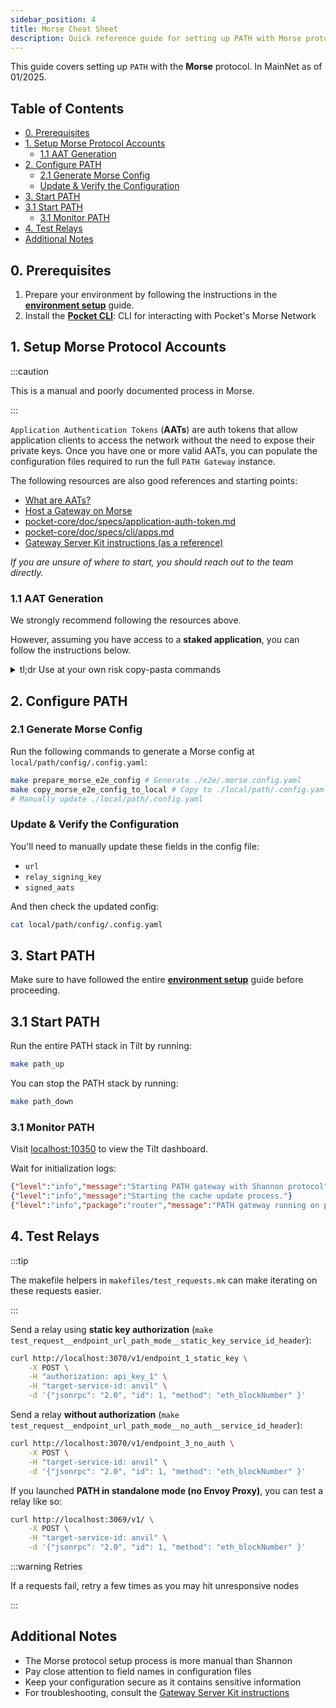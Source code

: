 ```yaml
---
sidebar_position: 4
title: Morse Cheat Sheet
description: Quick reference guide for setting up PATH with Morse protocol
---
```


This guide covers setting up `PATH` with the **Morse** protocol. In MainNet as of 01/2025.

## Table of Contents <!-- omit in toc -->

- [0. Prerequisites](#0-prerequisites)
- [1. Setup Morse Protocol Accounts](#1-setup-morse-protocol-accounts)
  - [1.1 AAT Generation](#11-aat-generation)
- [2. Configure PATH](#2-configure-path)
  - [2.1 Generate Morse Config](#21-generate-morse-config)
  - [Update \& Verify the Configuration](#update--verify-the-configuration)
- [3. Start PATH](#3-start-path)
- [3.1 Start PATH](#31-start-path)
  - [3.1 Monitor PATH](#31-monitor-path)
- [4. Test Relays](#4-test-relays)
- [Additional Notes](#additional-notes)

## 0. Prerequisites

1. Prepare your environment by following the instructions in the [**environment setup**](./environment.md) guide.
2. Install the [**Pocket CLI**](https://github.com/pokt-network/homebrew-pocket-core): CLI for interacting with Pocket's Morse Network

## 1. Setup Morse Protocol Accounts

:::caution

This is a manual and poorly documented process in Morse.

:::

`Application Authentication Tokens` (**AATs**) are auth tokens that allow application
clients to access the network without the need to expose their private keys.
Once you have one or more valid AATs, you can populate the configuration files required to run the full `PATH Gateway` instance.

The following resources are also good references and starting points:

- [What are AATs?](https://docs.pokt.network/gateways/host-a-gateway/relay-process#what-are-aats)
- [Host a Gateway on Morse](https://docs.pokt.network/gateways/host-a-gateway)
- [pocket-core/doc/specs/application-auth-token.md](https://github.com/pokt-network/pocket-core/blob/7f936ff7353249b161854e24435e4bc32d47aa3f/doc/specs/application-auth-token.md)
- [pocket-core/doc/specs/cli/apps.md](https://github.com/pokt-network/pocket-core/blob/7f936ff7353249b161854e24435e4bc32d47aa3f/doc/specs/cli/apps.md)
- [Gateway Server Kit instructions (as a reference)](https://github.com/pokt-network/gateway-server/blob/main/docs/quick-onboarding-guide.md#5-insert-app-stake-private-keys)

_If you are unsure of where to start, you should reach out to the team directly._

### 1.1 AAT Generation

We strongly recommend following the resources above.

However, assuming you have access to a **staked application**, you can follow the instructions below.

<details>

<summary>tl;dr Use at your own risk copy-pasta commands</summary>

**Get the source code:**

```bash
git clone git@github.com:pokt-network/pocket-core.git
cd pocket-core
```

**Build your own `pocket-core` binary:**

```bash
go build -o pocket ./app/cmd/pocket_core/main.go
```

**Generate an AAT:**

```bash
./pocket-core create-aat <ADDR_APP> <CLIENT_PUB>
```

**Take note of the output:**

```json
{
  "version": "0.0.1",
  "app_pub_key": <APP_PUB>,
  "client_pub_key": <CLIENT_PUB>,
  "signature": <APP_SIG>
}
```

**So you can prepare a configuration like so:**

```yaml
morse_config:
  # ...
  relay_signing_key: "CLIENT_PRIV"
  # ...
signed_aats:
  <ADDR_APP>:
    client_public_key: "<CLIENT_PUB>"
    application_public_key: "<APP_PUB>"
    application_signature: "<APP_SIG>"
```

</details>

## 2. Configure PATH

### 2.1 Generate Morse Config

Run the following commands to generate a Morse config at `local/path/config/.config.yaml`:

```bash
make prepare_morse_e2e_config # Generate ./e2e/.morse.config.yaml
make copy_morse_e2e_config_to_local # Copy to ./local/path/.config.yaml
# Manually update ./local/path/.config.yaml
```

### Update & Verify the Configuration

You'll need to manually update these fields in the config file:

- `url`
- `relay_signing_key`
- `signed_aats`

And then check the updated config:

```bash
cat local/path/config/.config.yaml
```

## 3. Start PATH

Make sure to have followed the entire [**environment setup**](./environment.md) guide before proceeding.

## 3.1 Start PATH

Run the entire PATH stack in Tilt by running:

```bash
make path_up
```

You can stop the PATH stack by running:

```bash
make path_down
```

### 3.1 Monitor PATH

Visit [localhost:10350](<http://localhost:10350/r/(all)/overview>) to view the Tilt dashboard.

Wait for initialization logs:

```json
{"level":"info","message":"Starting PATH gateway with Shannon protocol"}
{"level":"info","message":"Starting the cache update process."}
{"level":"info","package":"router","message":"PATH gateway running on port 3069"}
```

## 4. Test Relays

:::tip

The makefile helpers in `makefiles/test_requests.mk` can make iterating on these requests easier.

:::

Send a relay using **static key authorization** (`make test_request__endpoint_url_path_mode__static_key_service_id_header`):

```bash
curl http://localhost:3070/v1/endpoint_1_static_key \
    -X POST \
    -H "authorization: api_key_1" \
    -H "target-service-id: anvil" \
    -d '{"jsonrpc": "2.0", "id": 1, "method": "eth_blockNumber" }'
```

Send a relay **without authorization** (`make test_request__endpoint_url_path_mode__no_auth__service_id_header`):

```bash
curl http://localhost:3070/v1/endpoint_3_no_auth \
    -X POST \
    -H "target-service-id: anvil" \
    -d '{"jsonrpc": "2.0", "id": 1, "method": "eth_blockNumber" }'
```

If you launched **PATH in standalone mode (no Envoy Proxy)**, you can test a relay like so:

```bash
curl http://localhost:3069/v1/ \
    -X POST \
    -H "target-service-id: anvil" \
    -d '{"jsonrpc": "2.0", "id": 1, "method": "eth_blockNumber" }'
```

:::warning Retries

If a requests fail, retry a few times as you may hit unresponsive nodes

:::

## Additional Notes

- The Morse protocol setup process is more manual than Shannon
- Pay close attention to field names in configuration files
- Keep your configuration secure as it contains sensitive information
- For troubleshooting, consult the [Gateway Server Kit instructions](https://github.com/pokt-network/gateway-server/blob/main/docs/quick-onboarding-guide.md#5-insert-app-stake-private-keys)
